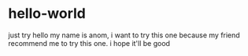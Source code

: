 # hello-world
just try
hello my name is anom, i want to try this one because my friend recommend me to try this one.
i hope it'll be good
